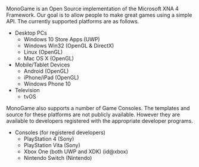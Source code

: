 MonoGame is an Open Source implementation of the Microsoft XNA 4 Framework. Our goal is to allow people to make great games using a simple API.
The currently supported platforms are as follows.

 * Desktop PCs
   * Windows 10 Store Apps (UWP)
   * Windows Win32 (OpenGL & DirectX)
   * Linux (OpenGL)
   * Mac OS X (OpenGL)
 * Mobile/Tablet Devices
   * Android (OpenGL)
   * iPhone/iPad (OpenGL)
   * Windows Phone 10
* Television
   * tvOS

MonoGame also supports a number of Game Consoles. The templates and source for these platforms
are not publicly available. However they are available to developers registered with the appropriate
developer programs.  

 * Consoles (for registered developers)
   * PlayStation 4 (Sony)
   * PlayStation Vita (Sony)
   * Xbox One (both UWP and XDK) (id@xbox)
   * Nintendo Switch (Nintendo)
 
